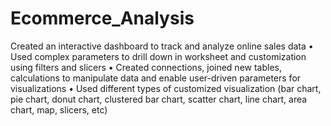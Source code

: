 # Ecommerce_Analysis
Created an interactive dashboard to track and analyze online sales data
• Used complex parameters to drill down in worksheet and customization using filters and slicers
• Created connections, joined new tables, calculations to manipulate data and enable user-driven parameters for visualizations
• Used different types of customized visualization (bar chart, pie chart, donut chart, clustered bar chart, scatter chart, line chart, area chart, map, slicers, etc)
